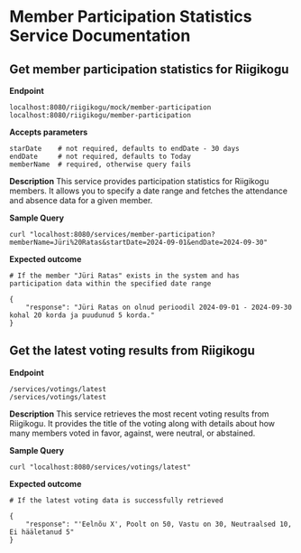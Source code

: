 # Member Participation Statistics Service Documentation

## Get member participation statistics for Riigikogu

**Endpoint**
```
localhost:8080/riigikogu/mock/member-participation
localhost:8080/riigikogu/member-participation
```

**Accepts parameters**
```
starDate    # not required, defaults to endDate - 30 days 
endDate     # not required, defaults to Today
memberName  # required, otherwise query fails
```

**Description**
This service provides participation statistics for Riigikogu members. It allows you to specify a date range and fetches the attendance and absence data for a given member.

**Sample Query**
```
curl "localhost:8080/services/member-participation?memberName=Jüri%20Ratas&startDate=2024-09-01&endDate=2024-09-30"
```

**Expected outcome**
```
# If the member "Jüri Ratas" exists in the system and has participation data within the specified date range

{
    "response": "Jüri Ratas on olnud perioodil 2024-09-01 - 2024-09-30 kohal 20 korda ja puudunud 5 korda."
}
```

## Get the latest voting results from Riigikogu

**Endpoint**
```
/services/votings/latest
/services/votings/latest
```

**Description**
This service retrieves the most recent voting results from Riigikogu. It provides the title of the voting along with details about how many members voted in favor, against, were neutral, or abstained.

**Sample Query**
```
curl "localhost:8080/services/votings/latest"
```

**Expected outcome**
```
# If the latest voting data is successfully retrieved

{
    "response": "'Eelnõu X', Poolt on 50, Vastu on 30, Neutraalsed 10, Ei hääletanud 5"
}
```